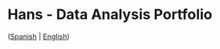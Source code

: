 # Hans - Data Analysis Portfolio 
([Spanish](https://github.com/HansAllTech/Hans_Data_Analysis_Portfolio/blob/main/Proyectos.md#tabla-de-contenido-es--en) | [English](https://github.com/HansAllTech/Hans_Data_Analysis_Portfolio/blob/main/Projects.md#table-of-content-es--en))                                                    
                                                                                                                                                                       
                                                                                       
                                                                                                  
                                                                       
                                                           
                                                 
                                                                       
                      
               
      
     
       
  
